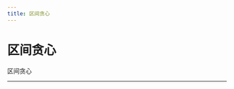 ```yaml
---
title: 区间贪心
---
```


# 区间贪心

<script type="text/javascript" src="/include/head.js"></script>

区间贪心

---

<script type="text/javascript" src="/include/tail.js"></script>

